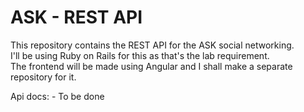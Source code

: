 ASK - REST API
===
This repository contains the REST API for the ASK social networking. <br/>
I'll be using Ruby on Rails for this as that's the lab requirement. <br/>
The frontend will be made using Angular and I shall make a separate repository for it.

Api docs: - To be done
